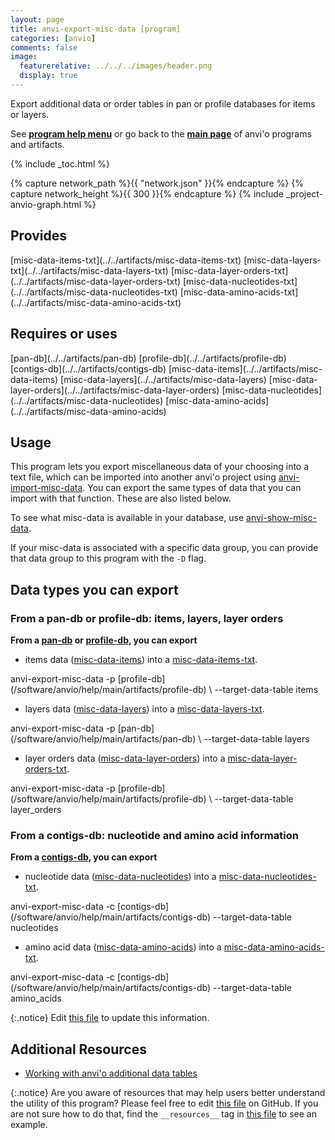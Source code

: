 ```yaml
---
layout: page
title: anvi-export-misc-data [program]
categories: [anvio]
comments: false
image:
  featurerelative: ../../../images/header.png
  display: true
---
```


Export additional data or order tables in pan or profile databases for items or layers.

See **[program help menu](../../../vignette#anvi-export-misc-data)** or go back to the **[main page](../../)** of anvi'o programs and artifacts.


{% include _toc.html %}
<div id="svg" class="subnetwork"></div>
{% capture network_path %}{{ "network.json" }}{% endcapture %}
{% capture network_height %}{{ 300 }}{% endcapture %}
{% include _project-anvio-graph.html %}


## Provides

<p style="text-align: left" markdown="1"><span class="artifact-p">[misc-data-items-txt](../../artifacts/misc-data-items-txt)</span> <span class="artifact-p">[misc-data-layers-txt](../../artifacts/misc-data-layers-txt)</span> <span class="artifact-p">[misc-data-layer-orders-txt](../../artifacts/misc-data-layer-orders-txt)</span> <span class="artifact-p">[misc-data-nucleotides-txt](../../artifacts/misc-data-nucleotides-txt)</span> <span class="artifact-p">[misc-data-amino-acids-txt](../../artifacts/misc-data-amino-acids-txt)</span></p>

## Requires or uses

<p style="text-align: left" markdown="1"><span class="artifact-r">[pan-db](../../artifacts/pan-db)</span> <span class="artifact-r">[profile-db](../../artifacts/profile-db)</span> <span class="artifact-r">[contigs-db](../../artifacts/contigs-db)</span> <span class="artifact-r">[misc-data-items](../../artifacts/misc-data-items)</span> <span class="artifact-r">[misc-data-layers](../../artifacts/misc-data-layers)</span> <span class="artifact-r">[misc-data-layer-orders](../../artifacts/misc-data-layer-orders)</span> <span class="artifact-r">[misc-data-nucleotides](../../artifacts/misc-data-nucleotides)</span> <span class="artifact-r">[misc-data-amino-acids](../../artifacts/misc-data-amino-acids)</span></p>

## Usage


This program lets you export miscellaneous data of your choosing into a text file, which can be imported into another anvi'o project using <span class="artifact-n">[anvi-import-misc-data](/software/anvio/help/main/programs/anvi-import-misc-data)</span>. You can export the same types of data that you can import with that function. These are also listed below.

To see what misc-data is available in your database, use <span class="artifact-n">[anvi-show-misc-data](/software/anvio/help/main/programs/anvi-show-misc-data)</span>. 

If your misc-data is associated with a specific data group, you can provide that data group to this program with the `-D` flag. 

## Data types you can export 

### From a pan-db or profile-db: items, layers, layer orders

**From a <span class="artifact-n">[pan-db](/software/anvio/help/main/artifacts/pan-db)</span> or <span class="artifact-n">[profile-db](/software/anvio/help/main/artifacts/profile-db)</span>, you can export**

- items data (<span class="artifact-n">[misc-data-items](/software/anvio/help/main/artifacts/misc-data-items)</span>) into a <span class="artifact-n">[misc-data-items-txt](/software/anvio/help/main/artifacts/misc-data-items-txt)</span>. 

<div class="codeblock" markdown="1">
anvi&#45;export&#45;misc&#45;data &#45;p <span class="artifact&#45;n">[profile&#45;db](/software/anvio/help/main/artifacts/profile&#45;db)</span> \
                      &#45;&#45;target&#45;data&#45;table items 
</div>

- layers data (<span class="artifact-n">[misc-data-layers](/software/anvio/help/main/artifacts/misc-data-layers)</span>) into a <span class="artifact-n">[misc-data-layers-txt](/software/anvio/help/main/artifacts/misc-data-layers-txt)</span>.  

<div class="codeblock" markdown="1">
anvi&#45;export&#45;misc&#45;data &#45;p <span class="artifact&#45;n">[pan&#45;db](/software/anvio/help/main/artifacts/pan&#45;db)</span> \
                      &#45;&#45;target&#45;data&#45;table layers 
</div>

- layer orders data (<span class="artifact-n">[misc-data-layer-orders](/software/anvio/help/main/artifacts/misc-data-layer-orders)</span>) into a <span class="artifact-n">[misc-data-layer-orders-txt](/software/anvio/help/main/artifacts/misc-data-layer-orders-txt)</span>. 

<div class="codeblock" markdown="1">
anvi&#45;export&#45;misc&#45;data &#45;p <span class="artifact&#45;n">[profile&#45;db](/software/anvio/help/main/artifacts/profile&#45;db)</span> \
                      &#45;&#45;target&#45;data&#45;table layer_orders 
</div>

### From a contigs-db: nucleotide and amino acid information

**From a <span class="artifact-n">[contigs-db](/software/anvio/help/main/artifacts/contigs-db)</span>, you can export**

- nucleotide data (<span class="artifact-n">[misc-data-nucleotides](/software/anvio/help/main/artifacts/misc-data-nucleotides)</span>) into a <span class="artifact-n">[misc-data-nucleotides-txt](/software/anvio/help/main/artifacts/misc-data-nucleotides-txt)</span>.

<div class="codeblock" markdown="1">
anvi&#45;export&#45;misc&#45;data &#45;c <span class="artifact&#45;n">[contigs&#45;db](/software/anvio/help/main/artifacts/contigs&#45;db)</span> 
                      &#45;&#45;target&#45;data&#45;table nucleotides
</div>

- amino acid data (<span class="artifact-n">[misc-data-amino-acids](/software/anvio/help/main/artifacts/misc-data-amino-acids)</span>) into a <span class="artifact-n">[misc-data-amino-acids-txt](/software/anvio/help/main/artifacts/misc-data-amino-acids-txt)</span>.

<div class="codeblock" markdown="1">
anvi&#45;export&#45;misc&#45;data &#45;c <span class="artifact&#45;n">[contigs&#45;db](/software/anvio/help/main/artifacts/contigs&#45;db)</span> 
                      &#45;&#45;target&#45;data&#45;table amino_acids
</div>


{:.notice}
Edit [this file](https://github.com/merenlab/anvio/tree/master/anvio/docs/programs/anvi-export-misc-data.md) to update this information.


## Additional Resources


* [Working with anvi&#39;o additional data tables](http://merenlab.org/2017/12/11/additional-data-tables/#views-items-layers-orders-some-anvio-terminology)


{:.notice}
Are you aware of resources that may help users better understand the utility of this program? Please feel free to edit [this file](https://github.com/merenlab/anvio/tree/master/bin/anvi-export-misc-data) on GitHub. If you are not sure how to do that, find the `__resources__` tag in [this file](https://github.com/merenlab/anvio/blob/master/bin/anvi-interactive) to see an example.
